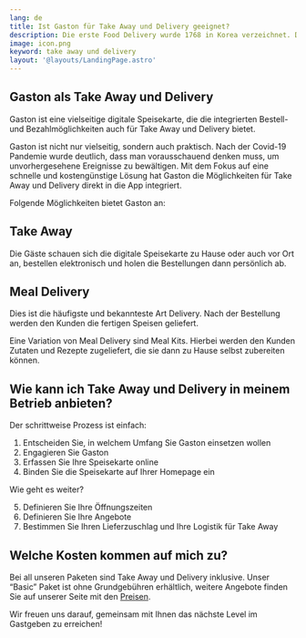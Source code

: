 ```yaml
---
lang: de
title: Ist Gaston für Take Away und Delivery geeignet?
description: Die erste Food Delivery wurde 1768 in Korea verzeichnet. Die ersten Anzeigen für Food Delivery erschienen 1906. Das Wort Delivery selbst hat die Bedeutung, etwas zu jemandem zu transportieren. Heutzutage wird der Ausdruck Delivery fast mit der Lieferung von Speisen gleichgesetzt. Das Konzept von Take Away besteht seit der Artike und hat sich in der Form, wie wir heute kennen, in der ganzen Welt verbreitet. 
image: icon.png
keyword: take away und delivery
layout: '@layouts/LandingPage.astro'
---
```


## Gaston als Take Away und Delivery

Gaston ist eine vielseitige digitale Speisekarte, die die integrierten Bestell- und Bezahlmöglichkeiten auch für Take Away und Delivery bietet.

Gaston ist nicht nur vielseitig, sondern auch praktisch. Nach der Covid-19 Pandemie wurde deutlich, dass man vorausschauend denken muss, um unvorhergesehene Ereignisse zu bewältigen. Mit dem Fokus auf eine schnelle und kostengünstige Lösung hat Gaston die Möglichkeiten für Take Away und Delivery direkt in die App integriert.

Folgende Möglichkeiten bietet Gaston an:

## Take Away

Die Gäste schauen sich die digitale Speisekarte zu Hause oder auch vor Ort an, bestellen elektronisch und holen die Bestellungen dann persönlich ab.

## Meal Delivery

Dies ist die häufigste und bekannteste Art Delivery. Nach der Bestellung werden den Kunden die fertigen Speisen geliefert.

Eine Variation von Meal Delivery sind Meal Kits. Hierbei werden den Kunden Zutaten und Rezepte zugeliefert, die sie dann zu Hause selbst zubereiten können.

## Wie kann ich Take Away und Delivery in meinem Betrieb anbieten?

Der schrittweise Prozess ist einfach:

1. Entscheiden Sie, in welchem Umfang Sie Gaston einsetzen wollen
2. Engagieren Sie Gaston
3. Erfassen Sie Ihre Speisekarte online
4. Binden Sie die Speisekarte auf Ihrer Homepage ein

Wie geht es weiter?

5. Definieren Sie Ihre Öffnungszeiten
6. Definieren Sie Ihre Angebote
7. Bestimmen Sie Ihren Lieferzuschlag und Ihre Logistik für Take Away

## Welche Kosten kommen auf mich zu?

Bei all unseren Paketen sind Take Away und Delivery inklusive. Unser “Basic” Paket ist ohne Grundgebühren erhältlich, weitere Angebote finden Sie auf unserer Seite mit den [Preisen](../preise/).

Wir freuen uns darauf, gemeinsam mit Ihnen das nächste Level im Gastgeben zu erreichen!
